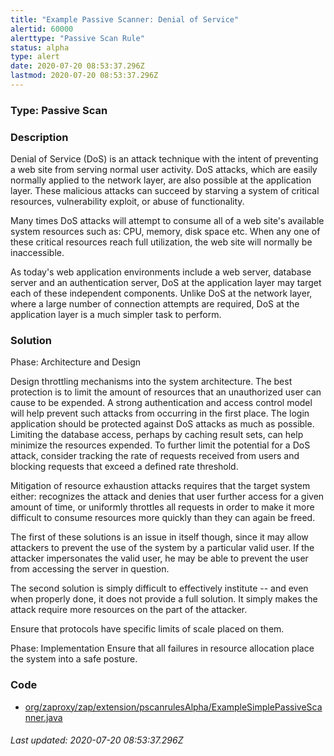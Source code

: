 ```yaml
---
title: "Example Passive Scanner: Denial of Service"
alertid: 60000
alerttype: "Passive Scan Rule"
status: alpha
type: alert
date: 2020-07-20 08:53:37.296Z
lastmod: 2020-07-20 08:53:37.296Z
---
```

### Type: Passive Scan

### Description
Denial of Service (DoS) is an attack technique with the intent of preventing a web site from serving normal user activity. DoS attacks, which are easily normally applied to the network layer, are also possible at the application layer. These malicious attacks can succeed by starving a system of critical resources, vulnerability exploit, or abuse of functionality.

Many times DoS attacks will attempt to consume all of a web site's available system resources such as: CPU, memory, disk space etc. When any one of these critical resources reach full utilization, the web site will normally be inaccessible.

As today's web application environments include a web server, database server and an authentication server, DoS at the application layer may target each of these independent components. Unlike DoS at the network layer, where a large number of connection attempts are required, DoS at the application layer is a much simpler task to perform.

### Solution

Phase: Architecture and Design

Design throttling mechanisms into the system architecture. The best protection is to limit the amount of resources that an unauthorized user can cause to be expended. A strong authentication and access control model will help prevent such attacks from occurring in the first place. The login application should be protected against DoS attacks as much as possible. Limiting the database access, perhaps by caching result sets, can help minimize the resources expended. To further limit the potential for a DoS attack, consider tracking the rate of requests received from users and blocking requests that exceed a defined rate threshold.

Mitigation of resource exhaustion attacks requires that the target system either:
      recognizes the attack and denies that user further access for a given amount of time, or
      uniformly throttles all requests in order to make it more difficult to consume resources more quickly than they can again be freed. 

The first of these solutions is an issue in itself though, since it may allow attackers to prevent the use of the system by a particular valid user. If the attacker impersonates the valid user, he may be able to prevent the user from accessing the server in question.

The second solution is simply difficult to effectively institute -- and even when properly done, it does not provide a full solution. It simply makes the attack require more resources on the part of the attacker.

Ensure that protocols have specific limits of scale placed on them.

Phase: Implementation
Ensure that all failures in resource allocation place the system into a safe posture.

### Code

 * [org/zaproxy/zap/extension/pscanrulesAlpha/ExampleSimplePassiveScanner.java](https://github.com/zaproxy/zap-extensions/blob/master/addOns/pscanrulesAlpha/src/main/java/org/zaproxy/zap/extension/pscanrulesAlpha/ExampleSimplePassiveScanner.java)

###### Last updated: 2020-07-20 08:53:37.296Z
